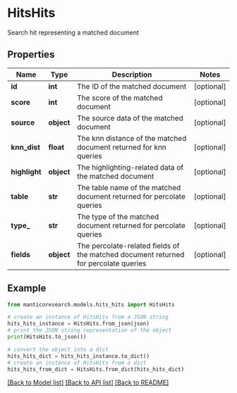 # HitsHits

Search hit representing a matched document

## Properties

Name | Type | Description | Notes
------------ | ------------- | ------------- | -------------
**id** | **int** | The ID of the matched document | [optional] 
**score** | **int** | The score of the matched document | [optional] 
**source** | **object** | The source data of the matched document | [optional] 
**knn_dist** | **float** | The knn distance of the matched document returned for knn queries | [optional] 
**highlight** | **object** | The highlighting-related data of the matched document | [optional] 
**table** | **str** | The table name of the matched document returned for percolate queries | [optional] 
**type_** | **str** | The type of the matched document returned for percolate queries | [optional] 
**fields** | **object** | The percolate-related fields of the matched document returned for percolate queries | [optional] 

## Example

```python
from manticoresearch.models.hits_hits import HitsHits

# create an instance of HitsHits from a JSON string
hits_hits_instance = HitsHits.from_json(json)
# print the JSON string representation of the object
print(HitsHits.to_json())

# convert the object into a dict
hits_hits_dict = hits_hits_instance.to_dict()
# create an instance of HitsHits from a dict
hits_hits_from_dict = HitsHits.from_dict(hits_hits_dict)
```
[[Back to Model list]](../README.md#documentation-for-models) [[Back to API list]](../README.md#documentation-for-api-endpoints) [[Back to README]](../README.md)


